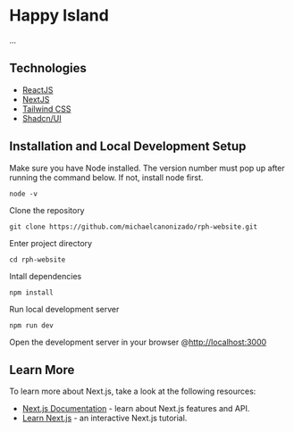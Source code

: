 # Happy Island

...

## Technologies
- [ReactJS](https://react.dev/)
- [NextJS](https://nextjs.org/)
- [Tailwind CSS](https://tailwindcss.com/)
- [Shadcn/UI](https://ui.shadcn.com/)

## Installation and Local Development Setup

Make sure you have Node installed. The version number must pop up after running the command below. If not, install node first.
```
node -v
```

Clone the repository
```
git clone https://github.com/michaelcanonizado/rph-website.git
```

Enter project directory
```
cd rph-website
```

Intall dependencies
```
npm install
```

Run local development server
```
npm run dev
```

Open the development server in your browser @[http://localhost:3000](http://localhost:3000)

## Learn More

To learn more about Next.js, take a look at the following resources:

- [Next.js Documentation](https://nextjs.org/docs) - learn about Next.js features and API.
- [Learn Next.js](https://nextjs.org/learn) - an interactive Next.js tutorial.
